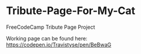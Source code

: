 # Tribute-Page-For-My-Cat
FreeCodeCamp Tribute Page Project

Working page can be found here: https://codepen.io/Travistyse/pen/BeBwaG
